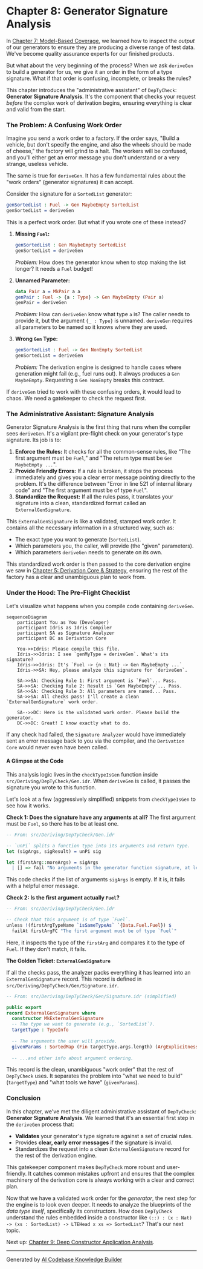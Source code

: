 # Chapter 8: Generator Signature Analysis

In [Chapter 7: Model-Based Coverage](07_model_based_coverage.md), we learned how to inspect the *output* of our generators to ensure they are producing a diverse range of test data. We've become quality assurance experts for our finished products.

But what about the very beginning of the process? When we ask `deriveGen` to build a generator for us, we give it an order in the form of a type signature. What if that order is confusing, incomplete, or breaks the rules?

This chapter introduces the "administrative assistant" of `DepTyCheck`: **Generator Signature Analysis**. It's the component that checks your request *before* the complex work of derivation begins, ensuring everything is clear and valid from the start.

### The Problem: A Confusing Work Order

Imagine you send a work order to a factory. If the order says, "Build a vehicle, but don't specify the engine, and also the wheels should be made of cheese," the factory will grind to a halt. The workers will be confused, and you'll either get an error message you don't understand or a very strange, useless vehicle.

The same is true for `deriveGen`. It has a few fundamental rules about the "work orders" (generator signatures) it can accept.

Consider the signature for a `SortedList` generator:
```idris
genSortedList : Fuel -> Gen MaybeEmpty SortedList
genSortedList = deriveGen
```

This is a perfect work order. But what if you wrote one of these instead?

1.  **Missing `Fuel`:**
    ```idris
    genSortedList : Gen MaybeEmpty SortedList
    genSortedList = deriveGen
    ```
    *Problem:* How does the generator know when to stop making the list longer? It needs a `Fuel` budget!

2.  **Unnamed Parameter:**
    ```idris
    data Pair a = MkPair a a
    genPair : Fuel -> {a : Type} -> Gen MaybeEmpty (Pair a)
    genPair = deriveGen
    ```
    *Problem:* How can `deriveGen` know what type `a` is? The caller needs to provide it, but the argument `{_ : Type}` is unnamed. `deriveGen` requires all parameters to be named so it knows where they are used.

3.  **Wrong `Gen` Type:**
    ```idris
    genSortedList : Fuel -> Gen NonEmpty SortedList
    genSortedList = deriveGen
    ```
    *Problem:* The derivation engine is designed to handle cases where generation might fail (e.g., fuel runs out). It always produces a `Gen MaybeEmpty`. Requesting a `Gen NonEmpty` breaks this contract.

If `deriveGen` tried to work with these confusing orders, it would lead to chaos. We need a gatekeeper to check the request first.

### The Administrative Assistant: Signature Analysis

Generator Signature Analysis is the first thing that runs when the compiler sees `deriveGen`. It's a vigilant pre-flight check on your generator's type signature. Its job is to:

1.  **Enforce the Rules:** It checks for all the common-sense rules, like "The first argument must be `Fuel`," and "The return type must be `Gen MaybeEmpty ...`".
2.  **Provide Friendly Errors:** If a rule is broken, it stops the process immediately and gives you a clear error message pointing directly to the problem. It's the difference between "Error in line 521 of internal library code" and "The first argument must be of type `Fuel`".
3.  **Standardize the Request:** If all the rules pass, it translates your signature into a clean, standardized format called an `ExternalGenSignature`.

This `ExternalGenSignature` is like a validated, stamped work order. It contains all the necessary information in a structured way, such as:
*   The exact type you want to generate (`SortedList`).
*   Which parameters you, the caller, will provide (the "given" parameters).
*   Which parameters `deriveGen` needs to generate on its own.

This standardized work order is then passed to the core derivation engine we saw in [Chapter 5: Derivation Core & Strategy](05_derivation_core___strategy.md), ensuring the rest of the factory has a clear and unambiguous plan to work from.

### Under the Hood: The Pre-Flight Checklist

Let's visualize what happens when you compile code containing `deriveGen`.

```mermaid
sequenceDiagram
    participant You as You (Developer)
    participant Idris as Idris Compiler
    participant SA as Signature Analyzer
    participant DC as Derivation Core
    
    You->>Idris: Please compile this file.
    Idris->>Idris: I see `genMyType = deriveGen`. What's its signature?
    Idris->>Idris: It's `Fuel -> {n : Nat} -> Gen MaybeEmpty ...`
    Idris->>SA: Hey, please analyze this signature for `deriveGen`.
    
    SA->>SA: Checking Rule 1: First argument is `Fuel`... Pass.
    SA->>SA: Checking Rule 2: Result is `Gen MaybeEmpty`... Pass.
    SA->>SA: Checking Rule 3: All parameters are named... Pass.
    SA->>SA: All checks pass! I'll create a clean `ExternalGenSignature` work order.
    
    SA-->>DC: Here is the validated work order. Please build the generator.
    DC->>DC: Great! I know exactly what to do.
```

If any check had failed, the `Signature Analyzer` would have immediately sent an error message back to you via the compiler, and the `Derivation Core` would never even have been called.

#### A Glimpse at the Code

This analysis logic lives in the `checkTypeIsGen` function inside `src/Deriving/DepTyCheck/Gen.idr`. When `deriveGen` is called, it passes the signature you wrote to this function.

Let's look at a few (aggressively simplified) snippets from `checkTypeIsGen` to see how it works.

**Check 1: Does the signature have any arguments at all?**
The first argument must be `Fuel`, so there has to be at least one.

```idris
-- From: src/Deriving/DepTyCheck/Gen.idr

-- `unPi` splits a function type into its arguments and return type.
let (sigArgs, sigResult) = unPi sig

let (firstArg::moreArgs) = sigArgs
  | [] => fail "No arguments in the generator function signature, at least a fuel argument must be present"
```
This code checks if the list of arguments `sigArgs` is empty. If it is, it fails with a helpful error message.

**Check 2: Is the first argument actually `Fuel`?**

```idris
-- From: src/Deriving/DepTyCheck/Gen.idr

-- Check that this argument is of type `Fuel`.
unless !(firstArgTypeName `isSameTypeAs` `{Data.Fuel.Fuel}) $
  failAt firstArgFC "The first argument must be of type `Fuel`"
```
Here, it inspects the type of the `firstArg` and compares it to the type of `Fuel`. If they don't match, it fails.

**The Golden Ticket: `ExternalGenSignature`**

If all the checks pass, the analyzer packs everything it has learned into an `ExternalGenSignature` record. This record is defined in `src/Deriving/DepTyCheck/Gen/Signature.idr`.

```idris
-- From: src/Deriving/DepTyCheck/Gen/Signature.idr (simplified)

public export
record ExternalGenSignature where
  constructor MkExternalGenSignature
  -- The type we want to generate (e.g., `SortedList`).
  targetType : TypeInfo
  
  -- The arguments the user will provide.
  givenParams : SortedMap (Fin targetType.args.length) (ArgExplicitness, Name)
  
  -- ...and other info about argument ordering.
```
This record is the clean, unambiguous "work order" that the rest of `DepTyCheck` uses. It separates the problem into "what we need to build" (`targetType`) and "what tools we have" (`givenParams`).

### Conclusion

In this chapter, we've met the diligent administrative assistant of `DepTyCheck`: **Generator Signature Analysis**. We learned that it's an essential first step in the `deriveGen` process that:

*   **Validates** your generator's type signature against a set of crucial rules.
*   Provides **clear, early error messages** if the signature is invalid.
*   Standardizes the request into a clean `ExternalGenSignature` record for the rest of the derivation engine.

This gatekeeper component makes `DepTyCheck` more robust and user-friendly. It catches common mistakes upfront and ensures that the complex machinery of the derivation core is always working with a clear and correct plan.

Now that we have a validated work order for the *generator*, the next step for the engine is to look even deeper. It needs to analyze the blueprints of the *data type itself*, specifically its constructors. How does `DepTyCheck` understand the rules embedded inside a constructor like `(::) : (x : Nat) -> (xs : SortedList) -> LTEHead x xs => SortedList`? That's our next topic.

Next up: [Chapter 9: Deep Constructor Application Analysis](09_deep_constructor_application_analysis.md).

---

Generated by [AI Codebase Knowledge Builder](https://github.com/The-Pocket/Tutorial-Codebase-Knowledge)